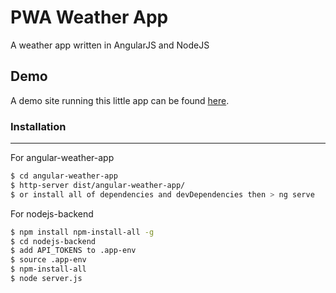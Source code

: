 # PWA Weather App
A weather app written in AngularJS and NodeJS

## Demo
A demo site running this little app can be found [here](https://weatherangular.herokuapp.com/).

### Installation
---
For angular-weather-app
```sh
$ cd angular-weather-app
$ http-server dist/angular-weather-app/
$ or install all of dependencies and devDependencies then > ng serve
```
For nodejs-backend
```sh
$ npm install npm-install-all -g
$ cd nodejs-backend
$ add API_TOKENS to .app-env
$ source .app-env
$ npm-install-all
$ node server.js
```
